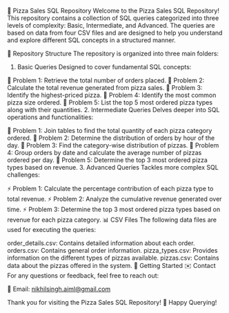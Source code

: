 🍕 Pizza Sales SQL Repository
Welcome to the Pizza Sales SQL Repository! This repository contains a collection of SQL queries categorized into three levels of complexity: Basic, Intermediate, and Advanced. The queries are based on data from four CSV files and are designed to help you understand and explore different SQL concepts in a structured manner.

📂 Repository Structure
The repository is organized into three main folders:

1. Basic Queries
Designed to cover fundamental SQL concepts:

🔹 Problem 1: Retrieve the total number of orders placed.
🔹 Problem 2: Calculate the total revenue generated from pizza sales.
🔹 Problem 3: Identify the highest-priced pizza.
🔹 Problem 4: Identify the most common pizza size ordered.
🔹 Problem 5: List the top 5 most ordered pizza types along with their quantities.
2. Intermediate Queries
Delves deeper into SQL operations and functionalities:

🔸 Problem 1: Join tables to find the total quantity of each pizza category ordered.
🔸 Problem 2: Determine the distribution of orders by hour of the day.
🔸 Problem 3: Find the category-wise distribution of pizzas.
🔸 Problem 4: Group orders by date and calculate the average number of pizzas ordered per day.
🔸 Problem 5: Determine the top 3 most ordered pizza types based on revenue.
3. Advanced Queries
Tackles more complex SQL challenges:

⚡ Problem 1: Calculate the percentage contribution of each pizza type to total revenue.
⚡ Problem 2: Analyze the cumulative revenue generated over time.
⚡ Problem 3: Determine the top 3 most ordered pizza types based on revenue for each pizza category.
📊 CSV Files
The following data files are used for executing the queries:

order_details.csv: Contains detailed information about each order.
orders.csv: Contains general order information.
pizza_types.csv: Provides information on the different types of pizzas available.
pizzas.csv: Contains data about the pizzas offered in the system.
🚀 Getting Started
✉️ Contact
For any questions or feedback, feel free to reach out:

📧 Email: nikhilsingh.aiml@gmail.com

Thank you for visiting the Pizza Sales SQL Repository! 🎉 Happy Querying!
